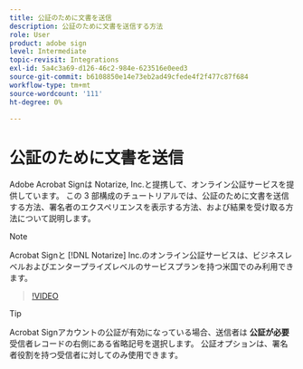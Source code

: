 ```yaml
---
title: 公証のために文書を送信
description: 公証のために文書を送信する方法
role: User
product: adobe sign
level: Intermediate
topic-revisit: Integrations
exl-id: 5a4c3a69-d126-46c2-984e-623516e0eed3
source-git-commit: b6108850e14e73eb2ad49cfede4f2f477c87f684
workflow-type: tm+mt
source-wordcount: '111'
ht-degree: 0%

---
```


# 公証のために文書を送信

Adobe Acrobat Signは Notarize, Inc.と提携して、オンライン公証サービスを提供しています。 この 3 部構成のチュートリアルでは、公証のために文書を送信する方法、署名者のエクスペリエンスを表示する方法、および結果を受け取る方法について説明します。

>[!NOTE]
>
>Acrobat Signと [!DNL Notarize] Inc.のオンライン公証サービスは、ビジネスレベルおよびエンタープライズレベルのサービスプランを持つ米国でのみ利用できます。

>[!VIDEO](https://video.tv.adobe.com/v/341029?hidetitle=true)

>[!TIP]
>
>Acrobat Signアカウントの公証が有効になっている場合、送信者は **公証が必要** 受信者レコードの右側にある省略記号を選択します。 公証オプションは、署名者役割を持つ受信者に対してのみ使用できます。
